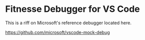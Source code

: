 # Fitnesse Debugger for VS Code

This is a riff on Microsoft's reference debugger located here.

https://github.com/microsoft/vscode-mock-debug

